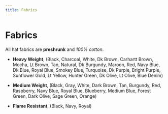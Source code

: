 ```yaml
---
title: Fabrics
---
```


# Fabrics

All hat fabrics are **preshrunk** and *100% cotton*.

* **Heavy Weight**, (Black, Charcoal, White, Dk Brown, Carhartt
Brown, Mocha, Lt Brown, Tan, Natural, Dk Burgundy, Maroon, Red, Navy Blue, Dk
Blue, Royal Blue, Smokey Blue, Turquoise, Dk Purple, Bright Purple, Sunflower
Gold, Lt Yellow, Hunter Green, Dk Olive, Lt Olive, Blue Denim)

* **Medium Weight**, (Black, Gray, White, Dark Brown, Tan,
Burgundy, Red, Raspberry, Navy Blue, Royal Blue, Blueberry, Medium Blue, Forest
Green, Dark Olive, Sage Green, Orange)

* **Flame Resistant**, (Black, Navy, Royal)

